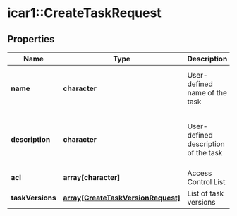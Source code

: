 # icar1::CreateTaskRequest


## Properties
Name | Type | Description | Notes
------------ | ------------- | ------------- | -------------
**name** | **character** | User-defined name of the task | [Max. length: 255] [Min. length: 0] 
**description** | **character** | User-defined description of the task | [optional] [Max. length: 4096] [Min. length: 0] 
**acl** | **array[character]** | Access Control List | [optional] 
**taskVersions** | [**array[CreateTaskVersionRequest]**](CreateTaskVersionRequest.md) | List of task versions | [optional] 


